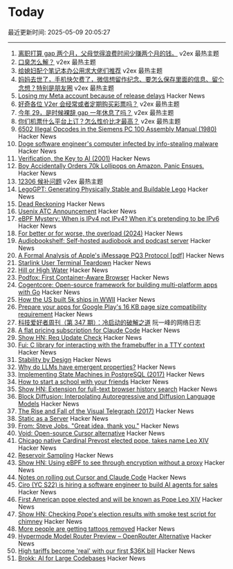 # Today

最近更新时间: 2025-05-09 20:05:27

--- 
1. [离职打算 gap 两个月，父母觉得浪费时间少赚两个月的钱。](https://www.v2ex.com/t/1130723) v2ex 最热主题
2. [口臭怎么解？](https://www.v2ex.com/t/1130654) v2ex 最热主题
3. [给媳妇配个笔记本办公用求大佬们推荐](https://www.v2ex.com/t/1130614) v2ex 最热主题
4. [妈妈去世了，手机快欠费了，微信想留作纪念、要怎么保存里面的信息、留个念想？特别是朋友圈](https://www.v2ex.com/t/1130610) v2ex 最热主题
5. [Losing my Meta account because of release delays](https://madelinemiller.dev/blog/dark-side-account-bans/) Hacker News
6. [好奇各位 V2er 会经常或者定期购买彩票吗？](https://www.v2ex.com/t/1130617) v2ex 最热主题
7. [今年 29，是时候裸辞 gap 一年休息了吗？](https://www.v2ex.com/t/1130616) v2ex 最热主题
8. [你们机票什么平台上订？怎么性价比才最高？](https://www.v2ex.com/t/1130574) v2ex 最热主题
9. [6502 Illegal Opcodes in the Siemens PC 100 Assembly Manual (1980)](https://www.pagetable.com/?p=1798) Hacker News
10. [Doge software engineer's computer infected by info-stealing malware](https://arstechnica.com/security/2025/05/doge-software-engineers-computer-infected-by-info-stealing-malware/) Hacker News
11. [Verification, the Key to AI (2001)](http://incompleteideas.net/IncIdeas/KeytoAI.html) Hacker News
12. [Boy Accidentally Orders 70k Lollipops on Amazon. Panic Ensues.](https://www.nytimes.com/2025/05/08/business/dum-dums-amazon-order-kentucky.html) Hacker News
13. [12306 候补问题](https://www.v2ex.com/t/1130592) v2ex 最热主题
14. [LegoGPT: Generating Physically Stable and Buildable Lego](https://avalovelace1.github.io/LegoGPT/) Hacker News
15. [Dead Reckoning](https://www.damninteresting.com/dead-reckoning/) Hacker News
16. [Usenix ATC Announcement](https://www.usenix.org/blog/usenix-atc-announcement) Hacker News
17. [eBPF Mystery: When is IPv4 not IPv4? When it's pretending to be IPv6](https://blog.gripdev.xyz/2025/05/06/ebpf-mystery-when-is-ipv4-not-ipv4-when-its-ipv6/) Hacker News
18. [For better or for worse, the overload (2024)](https://consteval.ca/2024/07/25/overload/) Hacker News
19. [Audiobookshelf: Self-hosted audiobook and podcast server](https://www.audiobookshelf.org/) Hacker News
20. [A Formal Analysis of Apple's iMessage PQ3 Protocol [pdf]](https://www.usenix.org/system/files/conference/usenixsecurity25/sec25cycle1-prepub-595-linker.pdf) Hacker News
21. [Starlink User Terminal Teardown](https://www.darknavy.org/blog/a_first_glimpse_of_the_starlink_user_ternimal/) Hacker News
22. [Hill or High Water](https://royalsociety.org/blog/2025/05/hill-or-high-water/) Hacker News
23. [Podfox: First Container-Aware Browser](https://val.packett.cool/blog/podfox/) Hacker News
24. [Cogentcore: Open-source framework for building multi-platform apps with Go](https://github.com/cogentcore/core) Hacker News
25. [How the US built 5k ships in WWII](https://www.construction-physics.com/p/how-the-us-built-5000-ships-in-wwii) Hacker News
26. [Prepare your apps for Google Play's 16 KB page size compatibility requirement](https://android-developers.googleblog.com/2025/05/prepare-play-apps-for-devices-with-16kb-page-size.html) Hacker News
27. [科技爱好者周刊（第 347 期）：冷启动的破解之道](http://www.ruanyifeng.com/blog/2025/05/weekly-issue-347.html) 阮一峰的网络日志
28. [A flat pricing subscription for Claude Code](https://support.anthropic.com/en/articles/11145838-using-claude-code-with-your-max-plan) Hacker News
29. [Show HN: Req Update Check](https://github.com/ontherivt/req-update-check) Hacker News
30. [Fui: C library for interacting with the framebuffer in a TTY context](https://github.com/martinfama/fui) Hacker News
31. [Stability by Design](https://potetm.com/devtalk/stability-by-design.html) Hacker News
32. [Why do LLMs have emergent properties?](https://www.johndcook.com/blog/2025/05/08/why-do-llms-have-emergent-properties/) Hacker News
33. [Implementing State Machines in PostgreSQL (2017)](https://felixge.de/2017/07/27/implementing-state-machines-in-postgresql/) Hacker News
34. [How to start a school with your friends](https://prigoose.substack.com/p/how-to-start-a-university) Hacker News
35. [Show HN: Extension for full-text browser history search](https://rearview-ai.vercel.app/) Hacker News
36. [Block Diffusion: Interpolating Autoregressive and Diffusion Language Models](https://m-arriola.com/bd3lms/) Hacker News
37. [The Rise and Fall of the Visual Telegraph (2017)](https://parisianfields.com/2017/11/05/the-rise-and-fall-of-the-visual-telegraph/) Hacker News
38. [Static as a Server](https://overreacted.io/static-as-a-server/) Hacker News
39. [From: Steve Jobs. "Great idea, thank you."](https://blog.hayman.net/2025/05/06/from-steve-jobs-great-idea.html) Hacker News
40. [Void: Open-source Cursor alternative](https://github.com/voideditor/void) Hacker News
41. [Chicago native Cardinal Prevost elected pope, takes name Leo XIV](https://catholicreview.org/chicago-native-cardinal-prevost-elected-pope-takes-name-leo-xiv/) Hacker News
42. [Reservoir Sampling](https://samwho.dev/reservoir-sampling/) Hacker News
43. [Show HN: Using eBPF to see through encryption without a proxy](https://github.com/qpoint-io/qtap) Hacker News
44. [Notes on rolling out Cursor and Claude Code](https://ghiculescu.substack.com/p/nobody-codes-here-anymore) Hacker News
45. [Ciro (YC S22) is hiring a software engineer to build AI agents for sales](https://www.ycombinator.com/companies/ciro/jobs) Hacker News
46. [First American pope elected and will be known as Pope Leo XIV](https://www.cnn.com/world/live-news/new-pope-conclave-day-two-05-08-25) Hacker News
47. [Show HN: Checking Pope's election results with smoke test script for chimney](https://github.com/donobu-inc/donobu-papal-election-tests/blob/main/tests/papal_election_smoke.test.ts) Hacker News
48. [More people are getting tattoos removed](https://www.gq.com/story/why-is-everyone-getting-their-tattoos-removed) Hacker News
49. [Hypermode Model Router Preview – OpenRouter Alternative](https://hypermode.com/blog/introducing-model-router) Hacker News
50. [High tariffs become 'real' with our first $36K bill](https://blog.adafruit.com/2025/05/08/high-tariffs-become-real-with-our-first-36k-bill/) Hacker News
51. [Brokk: AI for Large Codebases](https://brokk.ai) Hacker News
